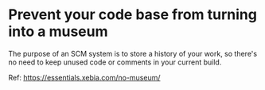 # Prevent your code base from turning into a museum

The purpose of an SCM system is to store a history of your work, so there's no need to keep unused code or comments in your current build.

Ref: https://essentials.xebia.com/no-museum/
